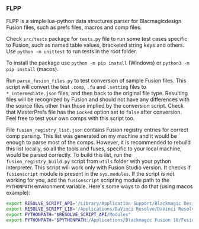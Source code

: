 ### FLPP
FLPP is a simple lua-python data structures parser for Blacmagicdesign Fusion files, such as prefs files, macros and comp files.

Check `src/tests` package for `tests.py` file to run some test cases specific to Fusion, such as named table values, bracketed string keys and others.
Use `python -m unittest` to run tests in the root folder.

To install the package use `python -m pip install` (Windows) or `python3 -m pip install` (macos).

Run `parse_fusion_files.py` to test conversion of sample Fusion files. This script will convert the test `.comp`, `.fu` and `.setting` files to `*_intermediate.json` files, and then back to the original file type. Resulting files will be recognized by Fusion and should not have any differences with the source files other than those implied by the conversion script. Check that MasterPrefs file has the `Locked` option set to `false` after conversion. Feel free to test your own comps with this script too.

File `fusion_registry_list.json` contains Fusion registry entries for correct comp parsing. This list was generated on my machine and it would be enough to parse most of the comps. However, it is recommended to rebuild this list locally, so all the tools and fuses, specific to your local machine, would be parsed correctly. To build this list, run the `fusion_registry_build.py` script from `utils` folder with your python interpreter. This script will work only with Fusion Studio version. It checks if `fusionscript` module is present in the `sys.modules`. If the script is not working for you, add the `fusionscript` scripting module path to the `PYTHONPATH` environment variable. Here's some ways to do that (using macos example):

```bash
export RESOLVE_SCRIPT_API='/Library/Application Support/Blackmagic Design/DaVinci Resolve/Developer/Scripting/'
export RESOLVE_SCRIPT_LIB='/Applications/DaVinci Resolve/DaVinci Resolve.app/Contents/Libraries/Fusion/fusionscript.so'
export PYTHONPATH="$RESOLVE_SCRIPT_API/Modules"
export PYTHONPATH="$PYTHONPATH:/Applications/Blackmagic Fusion 18/Fusion.app/Contents/MacOS/"
```